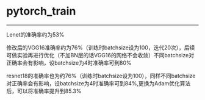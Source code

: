 # pytorch_train

--- 
Lenet的准确率约为53%     

修改后的VGG16准确率约为76%（训练时batchsize设为100，迭代20次），后续可做实验再进行优化（不加BN层的话VGG16的网络不会收敛）不同batchsize对正确率会有影响，设batchsize为4时准确率可到80%  

resnet18的准确率也为约76%（训练时batchsize设为100），同样不同batchsize对正确率会有影响，设batchsize为4时准确率可到84%,更换为Adam优化算法后，可以将准确率提升到85.3%

